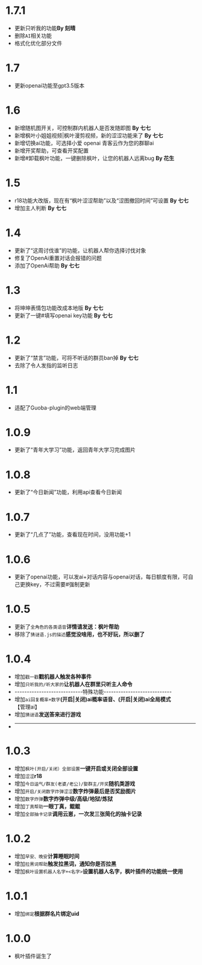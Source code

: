 
# 1.7.1

* 更新只听我的功能**By 刻晴**
* 删除`AI`相关功能
* 格式化优化部分文件

# 1.7

* 更新openai功能至gpt3.5版本

# 1.6

* 新增随机图开关，可控制群内机器人是否发随即图 **By 七七**
* 新增枫叶小姐姐视频|枫叶漫剪视频，新的涩涩功能来了 **By 七七**
* 新增切换ai功能，可选择小爱 openai 青客云作为您的群聊ai
* 新增开奖帮助，可查看开奖配置
* 新增#卸载枫叶功能，一键删除枫叶，让您的机器人远离bug **By 花生**

# 1.5

* r18功能大改版，现在有“枫叶涩涩帮助”以及“涩图撤回时间”可设置 **By 七七**
* 增加主人判断 **By 七七**

# 1.4

* 更新了“这周讨伐谁”的功能，让机器人帮你选择讨伐对象
* 修复了OpenAi重置对话会报错的问题
* 添加了OpenAi帮助 **By 七七**

# 1.3

* 将坤坤表情包功能改成本地版 **By 七七**
* 更新了一键#填写openai key功能 **By 七七**

# 1.2

* 更新了“禁言”功能，可将不听话的群员ban掉 **By 七七**
* 去除了令人发指的监听日志

# 1.1

* 适配了Guoba-plugin的web端管理

# 1.0.9

* 更新了“青年大学习”功能，返回青年大学习完成图片

# 1.0.8

* 更新了“今日新闻”功能，利用api查看今日新闻

# 1.0.7

* 更新了“几点了”功能，查看现在时间，没用功能+1

# 1.0.6

* 更新了openai功能，可以发ai+对话内容与openai对话，每日额度有限，可自己更换key，不过需要#强制更新

# 1.0.5

* 更新了`全角色的各类语音`**详情请发送：枫叶帮助**
* 移除了`猜谜语.js的描述`**感觉没啥用，也不好玩，所以删了**

# 1.0.4

* 增加`戳一戳`**戳机器人触发各种事件**
* 增加`只听我的/听大家的`**让机器人在群里只听主人命令**
* ----------------------------特殊功能----------------------------
* 增加`ai回复概率+数字`**(开启|关闭)ai概率语音、(开启|关闭)ai全局模式**【管理ai】
* 增加`猜谜语`**发送答来进行游戏**
* ------------------------------------------------------------------

# 1.0.3

* 增加`枫叶(开启/关闭）全部设置`**一键开启或关闭全部设置**
* 增加`涩涩`**r18**
* 增加`今日运气/群友(老婆/老公)/娶群主/开奖`**随机类游戏**
* 增加`开启/关闭数字炸弹涩涩`**数字炸弹最后是否奖励图片**
* 增加`数字炸弹`**数字炸弹中级/高级/地狱/炼狱**
* 增加`丁真帮助`**一眼丁真，鲲鲲**
* 增加`全部抽卡记录`**调用云崽，一次发三张简化的抽卡记录**

# 1.0.2

* 增加`早安、晚安`**计算睡眠时间**
* 增加`拉黑词帮助`**触发拉黑词，通知你是否拉黑**
* 增加`枫叶设置机器人名字+<名字>`**设置机器人名字，枫叶插件的功能统一使用**

# 1.0.1

* 增加`绑定`**根据群名片绑定uid**
  
# 1.0.0

* 枫叶插件诞生了
